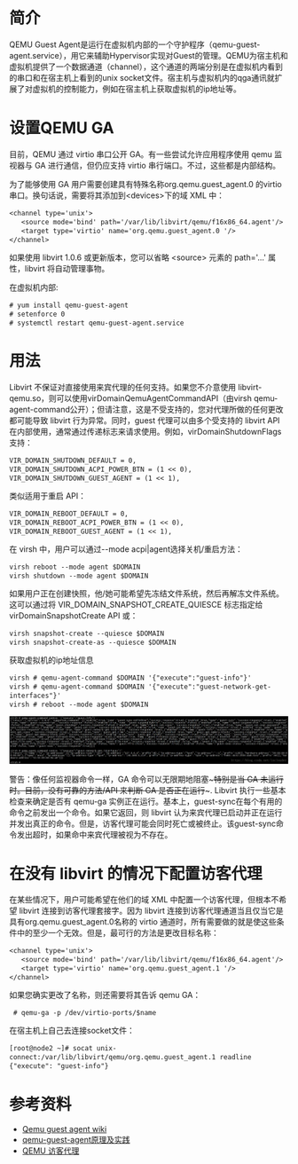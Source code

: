 # 简介
QEMU Guest Agent是运行在虚拟机内部的一个守护程序（qemu-guest-agent.service），用它来辅助Hypervisor实现对Guest的管理。QEMU为宿主机和虚拟机提供了一个数据通道（channel），这个通道的两端分别是在虚拟机内看到的串口和在宿主机上看到的unix socket文件。宿主机与虚拟机内的qga通讯就扩展了对虚拟机的控制能力，例如在宿主机上获取虚拟机的ip地址等。

# 设置QEMU GA
目前，QEMU 通过 virtio 串口公开 GA。有一些尝试允许应用程序使用 qemu 监视器与 GA 进行通信，但仍应支持 virtio 串行端口。不过，这些都是内部结构。

为了能够使用 GA 用户需要创建具有特殊名称org.qemu.guest_agent.0 的virtio 串口。换句话说，需要将其添加到&lt;devices&gt;下的域 XML 中：
```
<channel type='unix'>
   <source mode='bind' path='/var/lib/libvirt/qemu/f16x86_64.agent'/>
   <target type='virtio' name='org.qemu.guest_agent.0 '/>
</channel>
```
如果使用 libvirt 1.0.6 或更新版本，您可以省略 &lt;source> 元素的 path='...' 属性，libvirt 将自动管理事物。

在虚拟机内部:
```
# yum install qemu-guest-agent
# setenforce 0
# systemctl restart qemu-guest-agent.service
```

# 用法
Libvirt 不保证对直接使用来宾代理的任何支持。如果您不介意使用 libvirt-qemu.so，则可以使用virDomainQemuAgentCommandAPI（由virsh qemu-agent-command公开）；但请注意，这是不受支持的，您对代理所做的任何更改都可能导致 libvirt 行为异常。同时，guest 代理可以由多个受支持的 libvirt API 在内部使用，通常通过传递标志来请求使用。例如，virDomainShutdownFlags支持：
```
VIR_DOMAIN_SHUTDOWN_DEFAULT = 0,
VIR_DOMAIN_SHUTDOWN_ACPI_POWER_BTN = (1 << 0),
VIR_DOMAIN_SHUTDOWN_GUEST_AGENT = (1 << 1),
```
类似适用于重启 API：
```
VIR_DOMAIN_REBOOT_DEFAULT = 0,
VIR_DOMAIN_REBOOT_ACPI_POWER_BTN = (1 << 0),
VIR_DOMAIN_REBOOT_GUEST_AGENT = (1 << 1),
```
在 virsh 中，用户可以通过--mode acpi|agent选择关机/重启方法：
```
virsh reboot --mode agent $DOMAIN
virsh shutdown --mode agent $DOMAIN
```
如果用户正在创建快照，他/她可能希望先冻结文件系统，然后再解冻文件系统。这可以通过将 VIR_DOMAIN_SNAPSHOT_CREATE_QUIESCE 标志指定给 virDomainSnapshotCreate API 或：
```
virsh snapshot-create --quiesce $DOMAIN
virsh snapshot-create-as --quiesce $DOMAIN
```
获取虚拟机的ip地址信息
```
virsh # qemu-agent-command $DOMAIN '{"execute":"guest-info"}'
virsh # qemu-agent-command $DOMAIN '{"execute":"guest-network-get-interfaces"}'
virsh # reboot --mode agent $DOMAIN
```
![image](qemu-guest-agent-command.png)

警告：像任何监视器命令一样，GA 命令可以无限期地阻塞~~~特别是当 GA 未运行时。目前，没有可靠的方法/API 来判断 GA 是否正在运行~~~. Libvirt 执行一些基本检查来确定是否有 qemu-ga 实例正在运行。基本上，guest-sync在每个有用的命令之前发出一个命令。如果它返回，则 libvirt 认为来宾代理已启动并正在运行并发出真正的命令。但是，访客代理可能会同时死亡或被终止。该guest-sync命令发出超时，如果命中来宾代理被视为不存在。

# 在没有 libvirt 的情况下配置访客代理
在某些情况下，用户可能希望在他们的域 XML 中配置一个访客代理，但根本不希望 libvirt 连接到访客代理套接字。因为 libvirt 连接到访客代理通道当且仅当它是具有org.qemu.guest_agent.0名称的 virtio 通道时，所有需要做的就是使这些条件中的至少一个无效。但是，最可行的方法是更改​​目标名称：
```
<channel type='unix'>
   <source mode='bind' path='/var/lib/libvirt/qemu/f16x86_64.agent'/>
   <target type='virtio' name='org.qemu.guest_agent.1 '/>
</channel>
```
如果您确实更改了名称，则还需要将其告诉 qemu GA：
```
 # qemu-ga -p /dev/virtio-ports/$name
```
在宿主机上自己去连接socket文件：
```
[root@node2 ~]# socat unix-connect:/var/lib/libvirt/qemu/org.qemu.guest_agent.1 readline
{"execute": "guest-info"}
```

# 参考资料
* [Qemu guest agent wiki](https://wiki.libvirt.org/page/Qemu_guest_agent)
* [qemu-guest-agent原理及实践](https://blog.csdn.net/isclouder/article/details/80200859)
* [QEMU 访客代理](https://documentation.suse.com/sles/15-SP2/html/SLES-all/cha-qemu-ga.html)
